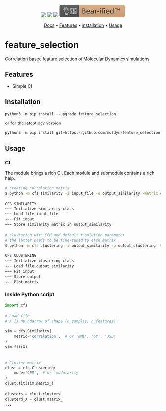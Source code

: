 
<div align="center">
  <p>
    <a href="https://github.com/wemake-services/wemake-python-styleguide" alt="wemake-python-styleguide" >
        <img src="https://img.shields.io/badge/style-wemake-000000.svg" /></a>
    <!--
    <a href="https://pypi.org/project/feature_selection" alt="PyPI" >
        <img src="https://img.shields.io/pypi/v/cfs" /></a>
    <a href="https://pepy.tech/project/feature_selection" alt="Downloads" >
        <img src="https://pepy.tech/badge/feature_selection" /></a>
    <a href="https://img.shields.io/pypi/pyversions/feature_selection" alt="PyPI - Python Version">
        <img src="https://img.shields.io/pypi/pyversions/feature_selection" /></a>
    -->
    <a href="https://github.com/moldyn/feature_selection/blob/main/LICENSE" alt="License" >
        <img src="https://img.shields.io/github/license/moldyn/feature_selection" /></a>
    <a href="https://braniii.gitlab.io/prettypyplot" alt="Doc" >
        <img src="https://img.shields.io/badge/pdoc3-Documentation-brightgreen" /></a>
    <a href="https://beartype.rtfd.io" alt="bear-ified" >
        <img src="https://raw.githubusercontent.com/beartype/beartype-assets/main/badge/bear-ified.svg" /></a>
  </p>

  <p>
    <a href="https://moldyn.github.io/feature_selection">Docs</a> •
    <a href="#features">Features</a> •
    <a href="#installation">Installation</a> •
    <a href="#usage">Usage</a>
  </p>
</div>


# feature_selection
Correlation based feature selection of Molecular Dynamics simulations

## Features
- Simple CI

## Installation

```python
python3 -m pip install --upgrade feature_selection
```
or for the latest dev version
```python
python3 -m pip install git+https://github.com/moldyn/feature_selection.git
```

## Usage
### CI
The module brings a rich CI. Each module and submodule contains a rich help.
```bash
# creating correlation matrix
$ python -m cfs similarity -i input_file -o output_similarity -metric correlation -v

CFS SIMILARITY
~~~ Initialize similarity class
~~~ Load file input_file
~~~ Fit input
~~~ Store similarity matrix in output_similarity

# clustering with CPM and default resolution parameter
# the latter needs to be fine-tuned to each matrix
$ python -m cfs clustering -i output_similarity -o output_clustering -v

CFS CLUSTERING
~~~ Initialize clustering class
~~~ Load file output_similarity
~~~ Fit input
~~~ Store output
~~~ Plot matrix
```

### Inside Python script
```python
import cfs

# Load file
# X is np.ndarray of shape (n_samples, n_features)

sim = cfs.Similarity(
    metric='correlation',  # or 'NMI', 'GY', 'JSD'
)
sim.fit(X)


# Cluster matrix
clust = cfs.Clustering(
    mode='CPM',  # or 'modularity
)
clust.fit(sim.matrix_)

clusters = clust.clusters_
clusterd_X = clust.matrix_
...
```
